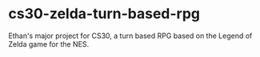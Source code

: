 # cs30-zelda-turn-based-rpg
Ethan's major project for CS30, a turn based RPG based on the Legend of Zelda game for the NES.
